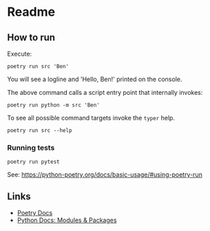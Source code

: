 # Readme

## How to run

Execute:

`poetry run src 'Ben'`

You will see a logline and 'Hello, Ben!' printed on the console.

The above command calls a script entry point that internally invokes:

`poetry run python -m src 'Ben'`

To see all possible command targets invoke the `typer` help.

`poetry run src --help`

### Running tests

`poetry run pytest`

See: <https://python-poetry.org/docs/basic-usage/#using-poetry-run>

## Links

- [Poetry Docs](https://python-poetry.org/docs/)
- [Python Docs: Modules & Packages](https://docs.python.org/3/tutorial/modules.html#packages)
